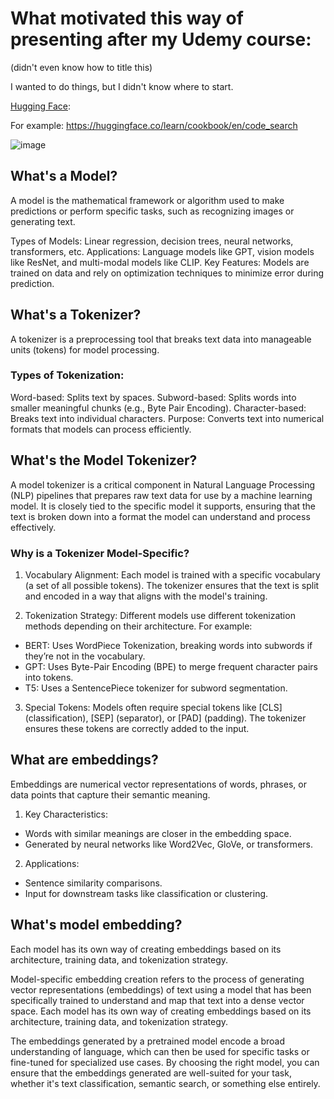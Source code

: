 # What motivated this way of presenting after my Udemy course:

(didn't even know how to title this)

I wanted to do things, but I didn't know where to start.

[Hugging Face](https://huggingface.co/):

For example:
https://huggingface.co/learn/cookbook/en/code_search

![image](https://github.com/user-attachments/assets/1f071b79-2fe5-4d94-8c0e-92bba7f412f4)

## What's a Model?

A model is the mathematical framework or algorithm used to make predictions or perform specific tasks, such as recognizing images or generating text.

Types of Models: Linear regression, decision trees, neural networks, transformers, etc.
Applications: Language models like GPT, vision models like ResNet, and multi-modal models like CLIP.
Key Features: Models are trained on data and rely on optimization techniques to minimize error during prediction.

## What's a Tokenizer?

A tokenizer is a preprocessing tool that breaks text data into manageable units (tokens) for model processing.

### Types of Tokenization:
Word-based: Splits text by spaces.
Subword-based: Splits words into smaller meaningful chunks (e.g., Byte Pair Encoding).
Character-based: Breaks text into individual characters.
Purpose: Converts text into numerical formats that models can process efficiently.

## What's the Model Tokenizer?

A model tokenizer is a critical component in Natural Language Processing (NLP) pipelines that prepares raw text data for use by a machine learning model. It is closely tied to the specific model it supports, ensuring that the text is broken down into a format the model can understand and process effectively.

### Why is a Tokenizer Model-Specific?
1. Vocabulary Alignment:
Each model is trained with a specific vocabulary (a set of all possible tokens). The tokenizer ensures that the text is split and encoded in a way that aligns with the model's training.

2. Tokenization Strategy:
Different models use different tokenization methods depending on their architecture. For example:
 - BERT: Uses WordPiece Tokenization, breaking words into subwords if they’re not in the vocabulary.
 - GPT: Uses Byte-Pair Encoding (BPE) to merge frequent character pairs into tokens.
 - T5: Uses a SentencePiece tokenizer for subword segmentation.
3. Special Tokens:
Models often require special tokens like [CLS] (classification), [SEP] (separator), or [PAD] (padding).
The tokenizer ensures these tokens are correctly added to the input.

## What are embeddings?
Embeddings are numerical vector representations of words, phrases, or data points that capture their semantic meaning.

1. Key Characteristics:
  - Words with similar meanings are closer in the embedding space.
  - Generated by neural networks like Word2Vec, GloVe, or transformers.
    
2. Applications:
  - Sentence similarity comparisons.
  - Input for downstream tasks like classification or clustering.

## What's model embedding?
Each model has its own way of creating embeddings based on its architecture, training data, and tokenization strategy.

Model-specific embedding creation refers to the process of generating vector representations (embeddings) of text using a model that has been specifically trained to understand and map that text into a dense vector space. Each model has its own way of creating embeddings based on its architecture, training data, and tokenization strategy.

The embeddings generated by a pretrained model encode a broad understanding of language, which can then be used for specific tasks or fine-tuned for specialized use cases.
By choosing the right model, you can ensure that the embeddings generated are well-suited for your task, whether it's text classification, semantic search, or something else entirely.




